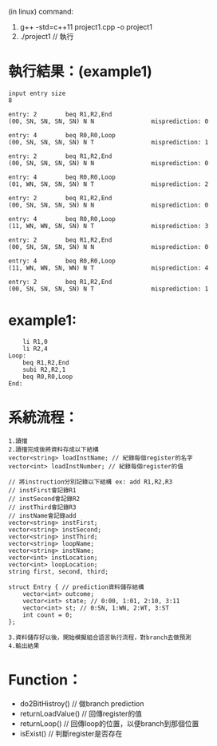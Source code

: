 (in linux)
command:
1. g++ -std=c++11 project1.cpp -o project1
2. ./project1 // 執行

執行結果：(example1)
=================================================================
	input entry size
	8

	entry: 2        beq R1,R2,End
	(00, SN, SN, SN, SN) N N                misprediction: 0

	entry: 4        beq R0,R0,Loop
	(00, SN, SN, SN, SN) N T                misprediction: 1

	entry: 2        beq R1,R2,End
	(00, SN, SN, SN, SN) N N                misprediction: 0

	entry: 4        beq R0,R0,Loop
	(01, WN, SN, SN, SN) N T                misprediction: 2

	entry: 2        beq R1,R2,End
	(00, SN, SN, SN, SN) N N                misprediction: 0

	entry: 4        beq R0,R0,Loop
	(11, WN, WN, SN, SN) N T                misprediction: 3

	entry: 2        beq R1,R2,End
	(00, SN, SN, SN, SN) N N                misprediction: 0

	entry: 4        beq R0,R0,Loop
	(11, WN, WN, SN, WN) N T                misprediction: 4

	entry: 2        beq R1,R2,End
	(00, SN, SN, SN, SN) N T                misprediction: 1

example1:
=================================================================
		li R1,0
		li R2,4
	Loop:
		beq R1,R2,End
		subi R2,R2,1
		beq R0,R0,Loop
	End:

系統流程：
=================================================================
	1.讀擋
	2.讀擋完成後將資料存成以下結構
	vector<string> loadInstName; // 紀錄每個register的名字
	vector<int> loadInstNumber; // 紀錄每個register的值

	// 將instruction分別記錄以下結構 ex: add R1,R2,R3
	// instFirst會記錄R1
	// instSecond會記錄R2
	// instThird會記錄R3
	// instName會記錄add
	vector<string> instFirst;
	vector<string> instSecond;
	vector<string> instThird;
	vector<string> loopName;
	vector<string> instName;
	vector<int> instLocation;
	vector<int> loopLocation;
	string first, second, third;
	
	struct Entry { // prediction資料儲存結構
		vector<int> outcome;
		vector<int> state; // 0:00, 1:01, 2:10, 3:11
		vector<int> st; // 0:SN, 1:WN, 2:WT, 3:ST
		int count = 0;
	};

	3.資料儲存好以後，開始模擬組合語言執行流程，對branch去做預測
	4.輸出結果

Function：
=================================================================

* do2BitHistroy() // 做branch prediction
* returnLoadValue() // 回傳register的值
* returnLoop() // 回傳loop的位置，以便branch到那個位置
* isExist() // 判斷register是否存在
